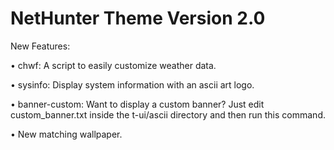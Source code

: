 # NetHunter Theme Version 2.0

New Features:

• chwf: A script to easily customize weather data.

• sysinfo: Display system information with an ascii art logo.

• banner-custom: Want to display a custom banner? Just edit custom_banner.txt inside the t-ui/ascii directory and then run this command.

• New matching wallpaper.
